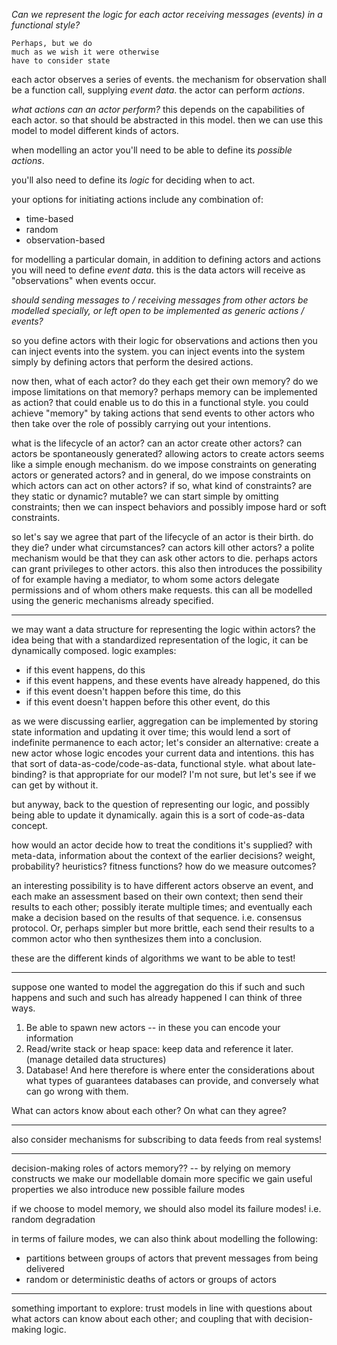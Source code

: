 _Can we represent the logic for each actor receiving messages (events)
in a functional style?_

    Perhaps, but we do 
    much as we wish it were otherwise
    have to consider state

each actor observes a series of events.
the mechanism for observation shall be a function call, supplying *event data*.
the actor can perform *actions*.

_what actions can an actor perform?_
this depends on the capabilities of each actor.
so that should be abstracted in this model.
then we can use this model to model different kinds of actors.

when modelling an actor you'll need to be able to define its *possible actions*.

you'll also need to define its *logic* for deciding when to act.

your options for initiating actions include any combination of:
  - time-based
  - random
  - observation-based

for modelling a particular domain, in addition to defining actors and actions
you will need to define *event data*.
this is the data actors will receive as "observations" when events occur.

_should sending messages to / receiving messages from other actors be modelled
specially, or left open to be implemented as generic actions / events?_

so you define actors with their logic for observations and actions
then you can inject events into the system.
you can inject events into the system simply by defining actors that perform
the desired actions.

now then, what of each actor? do they each get their own memory? do we impose
limitations on that memory?
perhaps memory can be implemented as action? that could enable us to do this
in a functional style.
you could achieve "memory" by taking actions that send events to other actors
who then take over the role of possibly carrying out your intentions.

what is the lifecycle of an actor?
can an actor create other actors?
can actors be spontaneously generated?
allowing actors to create actors seems like a simple enough mechanism.
do we impose constraints on generating actors or generated actors? and
in general, do we impose constraints on which actors can act on other actors?
if so, what kind of constraints? are they static or dynamic? mutable?
we can start simple by omitting constraints; then we can inspect behaviors
and possibly impose hard or soft constraints.

so let's say we agree that part of the lifecycle of an actor is their birth.
do they die? under what circumstances? can actors kill other actors?
a polite mechanism would be that they can ask other actors to die.
perhaps actors can grant privileges to other actors.
this also then introduces the possibility of for example having a mediator,
to whom some actors delegate permissions and of whom others make requests.
this can all be modelled using the generic mechanisms already specified.

---

we may want a data structure for representing the logic within actors?
the idea being that with a standardized representation of the logic, it can be
dynamically composed.
logic examples:
- if this event happens, do this
- if this event happens, and these events have already happened, do this
- if this event doesn't happen before this time, do this
- if this event doesn't happen before this other event, do this

as we were discussing earlier, aggregation can be implemented by storing state
information and updating it over time; this would lend a sort of indefinite
permanence to each actor;
let's consider an alternative:
create a new actor whose logic encodes your current data and intentions.
this has that sort of data-as-code/code-as-data, functional style.
what about late-binding? is that appropriate for our model? I'm not sure, but
let's see if we can get by without it.

but anyway, back to the question of representing our logic, and possibly being
able to update it dynamically. again this is a sort of code-as-data concept.

how would an actor decide how to treat the conditions it's supplied?
with meta-data, information about the context of the earlier decisions?
weight, probability? heuristics?
fitness functions? how do we measure outcomes?

an interesting possibility is to have different actors observe an event,
and each make an assessment based on their own context; then send their
results to each other; possibly iterate multiple times; and eventually each
make a decision based on the results of that sequence. i.e. consensus protocol.
Or, perhaps simpler but more brittle, each send their results to a common actor
who then synthesizes them into a conclusion.

these are the different kinds of algorithms we want to be able to test!

---

suppose one wanted to model the aggregation
do this if such and such happens and such and such has already happened
I can think of three ways.
1) Be able to spawn new actors -- in these you can encode your information
2) Read/write stack or heap space: keep data and reference it later.
  (manage detailed data structures)
3) Database!
And here therefore is where enter the considerations about what types of
guarantees databases can provide, and conversely what can go wrong with them.

What can actors know about each other?
On what can they agree?

---

also consider mechanisms for subscribing to data feeds from real systems!

---

decision-making
roles of actors
memory??
  -- by relying on memory constructs we make our modellable domain more specific
  we gain useful properties
  we also introduce new possible failure modes

if we choose to model memory,
we should also model its failure modes! i.e. random degradation

in terms of failure modes, we can also think about modelling the following:
- partitions between groups of actors that prevent messages from being delivered
- random or deterministic deaths of actors or groups of actors

---

something important to explore:
trust models
in line with questions about what actors can know about each other; and
coupling that with decision-making logic.

